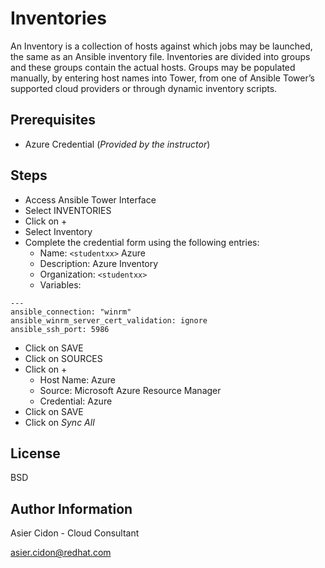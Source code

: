 # Inventories

An Inventory is a collection of hosts against which jobs may be launched, the same as an Ansible inventory file. Inventories are divided into groups and these groups contain the actual hosts. Groups may be populated manually, by entering host names into Tower, from one of Ansible Tower’s supported cloud providers or through dynamic inventory scripts.


## Prerequisites

-   Azure Credential (_Provided by the instructor_)

## Steps

-   Access Ansible Tower Interface
-   Select INVENTORIES
-   Click on + 
-   Select Inventory
-   Complete the credential form using the following entries:
    -   Name: ``<studentxx>`` Azure
    -   Description: Azure Inventory
    -   Organization: ``<studentxx>``
    -   Variables:
```
---
ansible_connection: "winrm"
ansible_winrm_server_cert_validation: ignore
ansible_ssh_port: 5986
```

-   Click on SAVE
-   Click on SOURCES
-   Click on + 
    -   Host Name: Azure
    -   Source: Microsoft Azure Resource Manager
    -   Credential: Azure
-   Click on SAVE
-   Click on _Sync All_

License
-------

BSD

Author Information
------------------

 Asier Cidon - Cloud Consultant

 asier.cidon@redhat.com